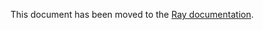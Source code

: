 This document has been moved to the [Ray documentation](https://docs.ray.io/en/master/cluster/kubernetes/examples/text-summarizer-rayservice.html).
